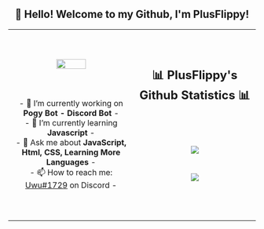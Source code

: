 <h2 align="center">👋 Hello! Welcome to my Github, I'm PlusFlippy!</h2>
<p align="center">
<table align="center">
   <tr>
      <td>
         <p align="center">    
         <img align="center" src="https://i.imgur.com/E029hYg.png" width="50%"/></a><br/>
         <br/><br/>
            <a href=""><img align="center" src="" alt=""/></a>
         <br/><br/>
         - 🔭 I’m currently working on <strong><a>Pogy Bot - Discord Bot</a></strong> -
         <br/>
         - 🌱 I’m currently learning <strong>Javascript</strong> -
         <br/>
         - 💬 Ask me about <strong>JavaScript, Html, CSS, Learning More Languages</strong> -
         <br/>
         - 📫 How to reach me: <a href="">Uwu#1729</a> on Discord -
         <br/>
      </td>
      <td>
      <br/><br/>
      <h2 align="center">📊 PlusFlippy's Github Statistics 📊 </h2>   
         <p align="center">
                      <br/><br/><br/> 
                         <img align="center" src="https://github-readme-stats.vercel.app/api?username=PlusFlippy&theme=radical&show_icons=true&hide_border=true" />
           <br/><br/><br/> 
             <img align="center" src="https://github-readme-stats.vercel.app/api/top-langs/?username=PlusFlippy&theme=radical&hide_border=true" />
         </p> 
             <br/><br/><br/> 
   </tr>
</table>
</p>
